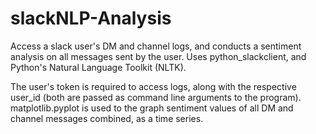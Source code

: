 # slackNLP-Analysis

Access a slack user's DM and channel logs, and conducts a sentiment analysis on all messages sent by the user. Uses python_slackclient, and Python's Natural Language Toolkit (NLTK). 

The user's token is required to access logs, along with the respective user_id (both are passed as command line arguments to the program). matplotlib.pyplot is used to the graph sentiment values of all DM and channel messages combined, as a time series. 
